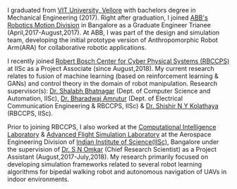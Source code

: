 <p class="about-p">
I graduated from <a href="http://www.vit.ac.in/" class="md-link">VIT University, Vellore</a> with bachelors degree in Mechanical Engineering (2017). Right after graduation, I joined <a href="https://new.abb.com/products/robotics" class="md-link">ABB's Robotics Motion Division</a> in Bangalore as a Graduate Engineer Trianee (April,2017-August,2017). At ABB, I was part of the design and simulation team, developing the initial prototype version of Anthropomorphic Robot Arm(ARA) for collaborative robotic applications.</p>  

<p class="about-p">
I recently joined <a href="http://www.rbccps.org/" class="md-link">Robert Bosch Center for Cyber Physical Systems (RBCCPS)</a> at IISc as a Project Associate (since August,2018). My current research relates to fusion of machine learning (based on reinforcement learning & GANs) and control theory in the domain of robot manipulation. Research supervisor(s): <a href="https://drona.csa.iisc.ac.in/~shalabh/" class="md-link"> Dr. Shalabh Bhatnagar</a> (Dept. of Computer Science and Automation, IISc), <a href="http://www.cense.iisc.ac.in/bharadwaj-amrutur" class="md-link">Dr. Bharadwaj Amrutur</a> (Dept. of Electrical Communication Engineering & RBCCPS, IISc) & <a href="https://shishirny.github.io/" class="md-link">Dr. Shishir N Y Kolathaya</a> (RBCCPS, IISc).
</p>

<p class="about-p">
Prior to joining RBCCPS, I also worked at the <a href="https://sites.google.com/site/compintellab/home" class="md-link">Computational Intelligence Laboratory</a> & <a href="https://sites.google.com/site/compintellab/home/uavla" class="md-link">Advanced Flight Simulation Laboratory</a> at the Aerospace Engineering Division of <a href="https://iisc.ac.in/" class="md-link">Indian Institute of Science(IISc)</a>, Bangalore under the supervision of <a href="http://www.aero.iisc.ernet.in/people/s-n-omkar/" class="md-link">Dr. S N Omkar</a> (Chief Research Scientist) as a Project Assistant (August,2017-July,2018). My research primarily focused on developing simulation frameworks related to several robot learning algorithms for bipedal walking robot and autonomous navigation of UAVs in indoor environments.</p>   
